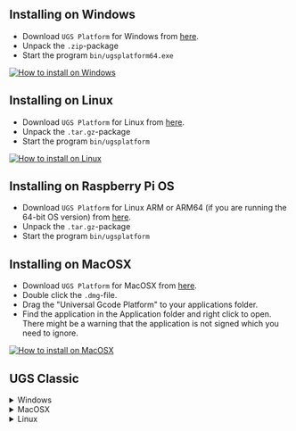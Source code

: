 ## Installing on Windows

* Download `UGS Platform` for Windows from [here](https://github.com/winder/Universal-G-Code-Sender#downloads). 
* Unpack the `.zip`-package
* Start the program ```bin/ugsplatform64.exe```

[![How to install on Windows](https://github.com/winder/Universal-G-Code-Sender/assets/8962024/195c53de-61f5-4af7-b1a8-e17bf6e47591)](https://youtu.be/3OdHT98wiNs)



## Installing on Linux

* Download `UGS Platform` for Linux from [here](https://github.com/winder/Universal-G-Code-Sender#downloads). 
* Unpack the `.tar.gz`-package
* Start the program ```bin/ugsplatform```

[![How to install on Linux](https://github.com/winder/Universal-G-Code-Sender/assets/8962024/e54c256e-21b6-4825-95b8-49dd1bea09a5)](https://youtu.be/Wc-eiw5QS-o)



## Installing on Raspberry Pi OS

* Download `UGS Platform` for Linux ARM or ARM64 (if you are running the 64-bit OS version) from [here](https://github.com/winder/Universal-G-Code-Sender#downloads). 
* Unpack the `.tar.gz`-package
* Start the program ```bin/ugsplatform```



## Installing on MacOSX

* Download `UGS Platform` for MacOSX from [here](https://github.com/winder/Universal-G-Code-Sender#downloads). 
* Double click the `.dmg`-file.
* Drag the "Universal Gcode Platform" to your applications folder.
* Find the application in the Application folder and right click to open.<br/>There might be a warning that the application is not signed which you need to ignore.

[![How to install on MacOSX](https://github.com/winder/Universal-G-Code-Sender/assets/8962024/84af8207-4690-4308-b567-e5277dfbfdc2)](https://www.youtube.com/watch?v=-iNZ1SIsly4)


## UGS Classic

<details>
<summary>Windows</summary>

* Download and install **Java 17** from [here](https://adoptium.net/temurin/releases/?package=jre&version=17&os=windows)
* Download **UGS Classic** from [here](https://github.com/winder/Universal-G-Code-Sender#downloads)
* Unpack the zip package
* Run the start script ```start.bat```
</details>

<details>
<summary>MacOSX</summary>

* Download and install **Java 17** from [here](https://adoptium.net/temurin/releases/?package=jre&version=17&os=mac):
* Download **UGS Classic** from [here](https://github.com/winder/Universal-G-Code-Sender#downloads)
* Unpack the zip package
* Run the start script ```start.sh```
</details>

<details>
<summary>Linux</summary>

* Make sure your system is up to date:
```bash
sudo apt-get update
sudo apt-get upgrade
```

* Install Java: 
```bash
apt-get update
apt-get install openjdk-17-jdk
```

* Make sure your system is using Java 17 (1.17.xx):
```bash
java -version
```
```
java version "1.17.0_65"
Java(TM) SE Runtime Environment (build 1.17.0_65-b17)
Java HotSpot(TM) Client VM (build 25.65-b01, mixed mode)
```

* Download **UGS Classic** from [here](https://github.com/winder/Universal-G-Code-Sender#downloads)
* Run the start script ```start.sh```
</details>


